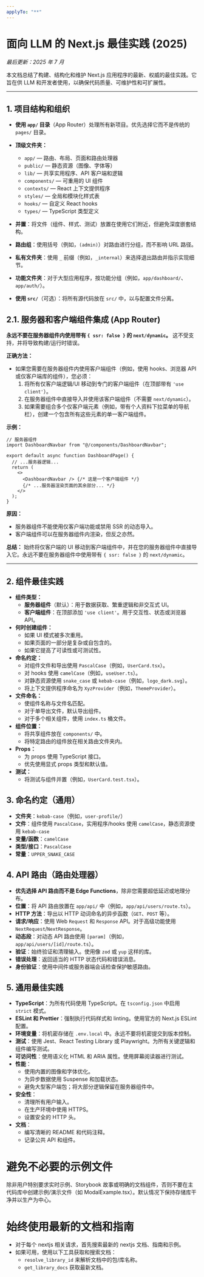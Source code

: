 ```yaml
---
applyTo: "**"
---
```


# 面向 LLM 的 Next.js 最佳实践 (2025)

_最后更新：2025 年 7 月_

本文档总结了构建、结构化和维护 Next.js 应用程序的最新、权威的最佳实践。它旨在供 LLM 和开发者使用，以确保代码质量、可维护性和可扩展性。

---

## 1. 项目结构和组织

- **使用 `app/` 目录**（App Router）处理所有新项目。优先选择它而不是传统的 `pages/` 目录。
- **顶级文件夹：**
  - `app/` — 路由、布局、页面和路由处理器
  - `public/` — 静态资源（图像、字体等）
  - `lib/` — 共享实用程序、API 客户端和逻辑
  - `components/` — 可重用的 UI 组件
  - `contexts/` — React 上下文提供程序
  - `styles/` — 全局和模块化样式表
  - `hooks/` — 自定义 React hooks
  - `types/` — TypeScript 类型定义
- **并置**：将文件（组件、样式、测试）放置在使用它们附近，但避免深度嵌套结构。
- **路由组**：使用括号（例如，`(admin)`）对路由进行分组，而不影响 URL 路径。
- **私有文件夹**：使用 `_` 前缀（例如，`_internal`）来选择退出路由并指示实现细节。

- **功能文件夹**：对于大型应用程序，按功能分组（例如，`app/dashboard/`、`app/auth/`）。
- **使用 `src/`**（可选）：将所有源代码放在 `src/` 中，以与配置文件分离。

## 2.1. 服务器和客户端组件集成 (App Router)

**永远不要在服务器组件内使用带有 `{ ssr: false }` 的 `next/dynamic`。** 这不受支持，并将导致构建/运行时错误。

**正确方法：**

- 如果您需要在服务器组件内使用客户端组件（例如，使用 hooks、浏览器 API 或仅客户端库的组件），您必须：
  1. 将所有仅客户端逻辑/UI 移动到专门的客户端组件（在顶部带有 `'use client'`）。
  2. 在服务器组件中直接导入并使用该客户端组件（不需要 `next/dynamic`）。
  3. 如果需要组合多个仅客户端元素（例如，带有个人资料下拉菜单的导航栏），创建一个包含所有这些元素的单一客户端组件。

**示例：**

```tsx
// 服务器组件
import DashboardNavbar from "@/components/DashboardNavbar";

export default async function DashboardPage() {
  // ...服务器逻辑...
  return (
    <>
      <DashboardNavbar /> {/* 这是一个客户端组件 */}
      {/* ...服务器渲染页面的其余部分... */}
    </>
  );
}
```

**原因：**

- 服务器组件不能使用仅客户端功能或禁用 SSR 的动态导入。
- 客户端组件可以在服务器组件内渲染，但反之亦然。

**总结：**
始终将仅客户端的 UI 移动到客户端组件中，并在您的服务器组件中直接导入它。永远不要在服务器组件中使用带有 `{ ssr: false }` 的 `next/dynamic`。

---

## 2. 组件最佳实践

- **组件类型：**
  - **服务器组件**（默认）：用于数据获取、繁重逻辑和非交互式 UI。
  - **客户端组件**：在顶部添加 `'use client'`。用于交互性、状态或浏览器 API。
- **何时创建组件：**
  - 如果 UI 模式被多次重用。
  - 如果页面的一部分是复杂或自包含的。
  - 如果它提高了可读性或可测试性。
- **命名约定：**
  - 对组件文件和导出使用 `PascalCase`（例如，`UserCard.tsx`）。
  - 对 hooks 使用 `camelCase`（例如，`useUser.ts`）。
  - 对静态资源使用 `snake_case` 或 `kebab-case`（例如，`logo_dark.svg`）。
  - 将上下文提供程序命名为 `XyzProvider`（例如，`ThemeProvider`）。
- **文件命名：**
  - 使组件名称与文件名匹配。
  - 对于单导出文件，默认导出组件。
  - 对于多个相关组件，使用 `index.ts` 桶文件。
- **组件位置：**
  - 将共享组件放在 `components/` 中。
  - 将特定路由的组件放在相关路由文件夹内。
- **Props：**
  - 为 props 使用 TypeScript 接口。
  - 优先使用显式 props 类型和默认值。
- **测试：**
  - 将测试与组件并置（例如，`UserCard.test.tsx`）。

## 3. 命名约定（通用）

- **文件夹**：`kebab-case`（例如，`user-profile/`）
- **文件**：组件使用 `PascalCase`，实用程序/hooks 使用 `camelCase`，静态资源使用 `kebab-case`
- **变量/函数**：`camelCase`
- **类型/接口**：`PascalCase`
- **常量**：`UPPER_SNAKE_CASE`

## 4. API 路由（路由处理器）

- **优先选择 API 路由而不是 Edge Functions**，除非您需要超低延迟或地理分布。
- **位置**：将 API 路由放置在 `app/api/` 中（例如，`app/api/users/route.ts`）。
- **HTTP 方法**：导出以 HTTP 动词命名的异步函数（`GET`、`POST` 等）。
- **请求/响应**：使用 Web `Request` 和 `Response` API。对于高级功能使用 `NextRequest`/`NextResponse`。
- **动态段**：对动态 API 路由使用 `[param]`（例如，`app/api/users/[id]/route.ts`）。
- **验证**：始终验证和清理输入。使用像 `zod` 或 `yup` 这样的库。
- **错误处理**：返回适当的 HTTP 状态代码和错误消息。
- **身份验证**：使用中间件或服务器端会话检查保护敏感路由。

## 5. 通用最佳实践

- **TypeScript**：为所有代码使用 TypeScript。在 `tsconfig.json` 中启用 `strict` 模式。
- **ESLint 和 Prettier**：强制执行代码样式和 linting。使用官方的 Next.js ESLint 配置。
- **环境变量**：将机密存储在 `.env.local` 中。永远不要将机密提交到版本控制。
- **测试**：使用 Jest、React Testing Library 或 Playwright。为所有关键逻辑和组件编写测试。
- **可访问性**：使用语义化 HTML 和 ARIA 属性。使用屏幕阅读器进行测试。
- **性能**：
  - 使用内置的图像和字体优化。
  - 为异步数据使用 Suspense 和加载状态。
  - 避免大型客户端包；将大部分逻辑保留在服务器组件中。
- **安全性**：
  - 清理所有用户输入。
  - 在生产环境中使用 HTTPS。
  - 设置安全的 HTTP 头。
- **文档**：
  - 编写清晰的 README 和代码注释。
  - 记录公共 API 和组件。

# 避免不必要的示例文件

除非用户特别要求实时示例、Storybook 故事或明确的文档组件，否则不要在主代码库中创建示例/演示文件（如 ModalExample.tsx）。默认情况下保持存储库干净并以生产为中心。

# 始终使用最新的文档和指南

- 对于每个 nextjs 相关请求，首先搜索最新的 nextjs 文档、指南和示例。
- 如果可用，使用以下工具获取和搜索文档：
  - `resolve_library_id` 来解析文档中的包/库名称。
  - `get_library_docs` 获取最新文档。
